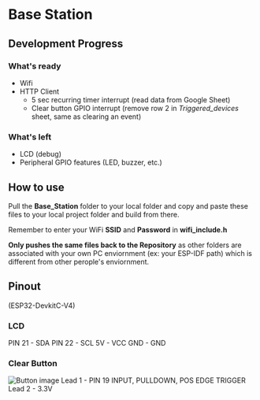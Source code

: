 # Base Station

## Development Progress
### What's ready
- Wifi
- HTTP Client
  - 5 sec recurring timer interrupt (read data from Google Sheet)
  - Clear button GPIO interrupt (remove row 2 in *Triggered_devices* sheet, same as clearing an event)
### What's left
- LCD (debug)
- Peripheral GPIO features (LED, buzzer, etc.)

## How to use
Pull the **Base_Station** folder to your local folder and copy and paste these files to your local project folder and build from there.

Remember to enter your WiFi **SSID** and **Password** in **wifi_include.h**

**Only pushes the same files back to the Repository** as other folders are associated with your own PC enviornment (ex: your ESP-IDF path) which is different from other perople's enviornment.

## Pinout
(ESP32-DevkitC-V4)
### LCD
PIN 21 - SDA
PIN 22 - SCL
5V     - VCC
GND    - GND

### Clear Button
![Button image](https://www.projecthub.in/wp-content/uploads/2019/12/pushbutton_diagram.png)
Lead 1 - PIN 19 INPUT, PULLDOWN, POS EDGE TRIGGER
Lead 2 - 3.3V